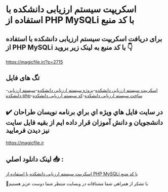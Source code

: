 # اسکریپت سیستم ارزیابی دانشکده با استفاده از PHP MySQLi با کد منبع

## برای دریافت اسکریپت سیستم ارزیابی دانشکده با استفاده از PHP MySQLi با کد منبع به لینک زیر بروید 👇

https://magicfile.ir/?p=2715

## تگ های فایل

-[اسکریپت سیستم ارزیابی دانشکده](https://magicfile.ir/product/%d8%a7%d8%b3%da%a9%d8%b1%db%8c%d9%be%d8%aa%d8%b3%db%8c%d8%b3%d8%aa%d9%85-%d8%a7%d8%b1%d8%b2%db%8c%d8%a7%d8%a8%db%8c-%d8%af%d8%a7%d9%86%d8%b4%da%a9%d8%af%d9%87-%d8%a8%d8%a7-%d8%a7%d8%b3%d8%aa%d9%81%d8%a7%d8%af%d9%87-%d8%a7%d8%b2-php/)-[پروژه سیستم ارزیابی دانشکده](https://magicfile.ir/product/%d8%a7%d8%b3%da%a9%d8%b1%db%8c%d9%be%d8%aa%d8%b3%db%8c%d8%b3%d8%aa%d9%85-%d8%a7%d8%b1%d8%b2%db%8c%d8%a7%d8%a8%db%8c-%d8%af%d8%a7%d9%86%d8%b4%da%a9%d8%af%d9%87-%d8%a8%d8%a7-%d8%a7%d8%b3%d8%aa%d9%81%d8%a7%d8%af%d9%87-%d8%a7%d8%b2-php/)-[سیستم ارزیابی دانشکده php](https://magicfile.ir/product/%d8%a7%d8%b3%da%a9%d8%b1%db%8c%d9%be%d8%aa%d8%b3%db%8c%d8%b3%d8%aa%d9%85-%d8%a7%d8%b1%d8%b2%db%8c%d8%a7%d8%a8%db%8c-%d8%af%d8%a7%d9%86%d8%b4%da%a9%d8%af%d9%87-%d8%a8%d8%a7-%d8%a7%d8%b3%d8%aa%d9%81%d8%a7%d8%af%d9%87-%d8%a7%d8%b2-php/)-[ساخت سیستم ارزیابی دانشکده](https://magicfile.ir/product/%d8%a7%d8%b3%da%a9%d8%b1%db%8c%d9%be%d8%aa%d8%b3%db%8c%d8%b3%d8%aa%d9%85-%d8%a7%d8%b1%d8%b2%db%8c%d8%a7%d8%a8%db%8c-%d8%af%d8%a7%d9%86%d8%b4%da%a9%d8%af%d9%87-%d8%a8%d8%a7-%d8%a7%d8%b3%d8%aa%d9%81%d8%a7%d8%af%d9%87-%d8%a7%d8%b2-php/)-[کد سیستم ارزیابی دانشکده](https://magicfile.ir/product/%d8%a7%d8%b3%da%a9%d8%b1%db%8c%d9%be%d8%aa%d8%b3%db%8c%d8%b3%d8%aa%d9%85-%d8%a7%d8%b1%d8%b2%db%8c%d8%a7%d8%a8%db%8c-%d8%af%d8%a7%d9%86%d8%b4%da%a9%d8%af%d9%87-%d8%a8%d8%a7-%d8%a7%d8%b3%d8%aa%d9%81%d8%a7%d8%af%d9%87-%d8%a7%d8%b2-php/)

## ✔️ در سايت فايل هاي ويژه اي براي برنامه نويسان طراحان دانشجويان و دانش آموزان قرار داده ايم از بقيه فايل سايت نيز ديدن فرماييد

https://magicfile.ir


## لينک دانلود اصلي 📥 :

[اسکریپت سیستم ارزیابی دانشکده با استفاده از PHP MySQLi با کد منبع](https://magicfile.ir/product/%d8%a7%d8%b3%da%a9%d8%b1%db%8c%d9%be%d8%aa%d8%b3%db%8c%d8%b3%d8%aa%d9%85-%d8%a7%d8%b1%d8%b2%db%8c%d8%a7%d8%a8%db%8c-%d8%af%d8%a7%d9%86%d8%b4%da%a9%d8%af%d9%87-%d8%a8%d8%a7-%d8%a7%d8%b3%d8%aa%d9%81%d8%a7%d8%af%d9%87-%d8%a7%d8%b2-php/) 


🙏با تشکر از همراهي شما مشتاقانه در وبسایت منتظر شما دوست عزیز هستیم

